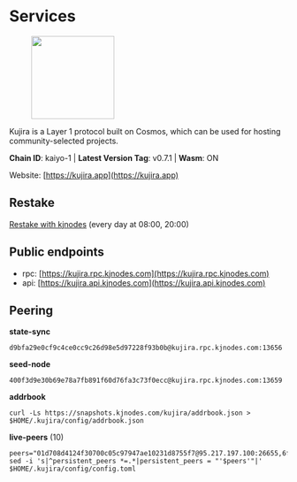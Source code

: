 # Services

<figure><img src="https://raw.githubusercontent.com/kj89/testnet_manuals/main/pingpub/logos/kujira.png" width="150" alt=""><figcaption></figcaption></figure>

Kujira is a Layer 1 protocol built on Cosmos, which can be used for  hosting community-selected projects.

**Chain ID**: kaiyo-1 | **Latest Version Tag**: v0.7.1 | **Wasm**: ON

Website: [https://kujira.app](https://kujira.app)

## Restake

[Restake with kjnodes](https://restake.app/kujira/kujiravaloper1tnuqj73jfn3724lqz34c27tuv80nv336sadqym) (every day at 08:00, 20:00)
## Public endpoints

* rpc: [https://kujira.rpc.kjnodes.com](https://kujira.rpc.kjnodes.com)
* api: [https://kujira.api.kjnodes.com](https://kujira.api.kjnodes.com)

## Peering

**state-sync**

```
d9bfa29e0cf9c4ce0cc9c26d98e5d97228f93b0b@kujira.rpc.kjnodes.com:13656
```

**seed-node**

```
400f3d9e30b69e78a7fb891f60d76fa3c73f0ecc@kujira.rpc.kjnodes.com:13659
```

**addrbook**
```
curl -Ls https://snapshots.kjnodes.com/kujira/addrbook.json > $HOME/.kujira/config/addrbook.json
```

**live-peers** (10)
```
peers="01d708d4124f30700c05c97947ae10231d8755f7@95.217.197.100:26655,6f3129d01218b939511cccf7e0318bfe872d97c4@65.109.33.181:26656,2840e88816e487a096cca323bc779ad98187e3e4@5.9.72.212:26656,654b718cf71f0c6f187cf0a930cafbde551cd773@217.160.194.176:26656,c1a740841a6dc0b56730e975b1a4aa2d8c73b204@65.108.237.233:29656,d9bfa29e0cf9c4ce0cc9c26d98e5d97228f93b0b@65.109.88.38:13656,129771a48f43b83c6144c7d282ad1da62434cc07@15.204.197.12:26656,04bde8f0af8b79cca27bb9d3f5bde2eb25e6205d@169.155.169.213:26656,d6f2eee997d108d4fde5683e31d678427376dfce@77.68.27.75:26656,6cf8b25d99bacca213c1d762e8d9ea21636fea41@178.211.139.222:26656"
sed -i 's|^persistent_peers *=.*|persistent_peers = "'$peers'"|' $HOME/.kujira/config/config.toml
```
